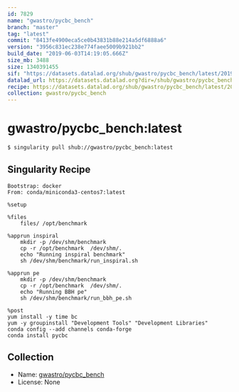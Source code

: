 ```yaml
---
id: 7829
name: "gwastro/pycbc_bench"
branch: "master"
tag: "latest"
commit: "8413fe4900eca5ce0b43831b88e214a5df6888a6"
version: "3956c831ec238e774faee5009b921bb2"
build_date: "2019-06-03T14:19:05.666Z"
size_mb: 3488
size: 1340391455
sif: "https://datasets.datalad.org/shub/gwastro/pycbc_bench/latest/2019-06-03-8413fe49-3956c831/3956c831ec238e774faee5009b921bb2.simg"
datalad_url: https://datasets.datalad.org?dir=/shub/gwastro/pycbc_bench/latest/2019-06-03-8413fe49-3956c831/
recipe: https://datasets.datalad.org/shub/gwastro/pycbc_bench/latest/2019-06-03-8413fe49-3956c831/Singularity
collection: gwastro/pycbc_bench
---
```


# gwastro/pycbc_bench:latest

```bash
$ singularity pull shub://gwastro/pycbc_bench:latest
```

## Singularity Recipe

```singularity
Bootstrap: docker
From: conda/miniconda3-centos7:latest

%setup

%files
    files/ /opt/benchmark

%apprun inspiral
    mkdir -p /dev/shm/benchmark
    cp -r /opt/benchmark  /dev/shm/.
    echo "Running inspiral benchmark"
    sh /dev/shm/benchmark/run_inspiral.sh

%apprun pe
    mkdir -p /dev/shm/benchmark
    cp -r /opt/benchmark  /dev/shm/.
    echo "Running BBH pe"
    sh /dev/shm/benchmark/run_bbh_pe.sh

%post
yum install -y time bc
yum -y groupinstall "Development Tools" "Development Libraries"
conda config --add channels conda-forge
conda install pycbc
```

## Collection

 - Name: [gwastro/pycbc_bench](https://github.com/gwastro/pycbc_bench)
 - License: None

